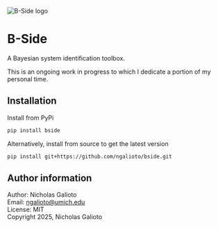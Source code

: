 <picture>
  <source media="(prefers-color-scheme: dark)" srcset=".github/assets/bside_dark.png">
  <source media="(prefers-color-scheme: light)" srcset=".github/assets/bside_light.png">
  <img alt="B-Side logo" src=".github/assets/bside_light.png">
</picture>

# B-Side

A Bayesian system identification toolbox. 

This is an ongoing work in progress to which I dedicate a portion of my personal time.

## Installation

Install from PyPi
```bash
pip install bside
```

Alternatively, install from source to get the latest version
```bash
pip install git+https://github.com/ngalioto/bside.git
```
## Author information

Author: Nicholas Galioto  
Email: [ngalioto@umich.edu](mailto:ngalioto@umich.edu)  
License: MIT  
Copyright 2025, Nicholas Galioto
